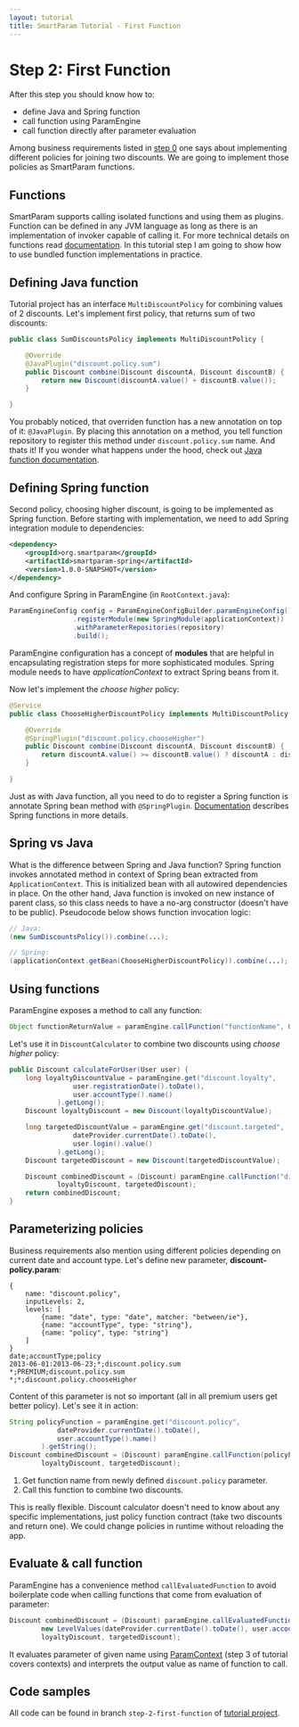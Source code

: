 ```yaml
---
layout: tutorial
title: SmartParam Tutorial - First Function
---
```


# Step 2: First Function

After this step you should know how to:

* define Java and Spring function
* call function using ParamEngine
* call function directly after parameter evaluation

Among business requirements listed in [step 0](/tutorial/step-0-introduction.html) one says about implementing different
policies for joining two discounts. We are going to implement those policies as SmartParam functions.

## Functions

SmartParam supports calling isolated functions and using them as plugins. Function can be defined in any JVM language
as long as there is an implementation of invoker capable of calling it. For more technical details on functions read
[documentation](/doc/function.html). In this tutorial step I am going to show how to use bundled function implementations
in practice.

## Defining Java function

Tutorial project has an interface `MultiDiscountPolicy` for combining values of 2 discounts. Let's implement first policy,
that returns sum of two discounts:

```java
public class SumDiscountsPolicy implements MultiDiscountPolicy {

    @Override
    @JavaPlugin("discount.policy.sum")
    public Discount combine(Discount discountA, Discount discountB) {
        return new Discount(discountA.value() + discountB.value());
    }

}

```

You probably noticed, that overriden function has a new annotation on top of it: `@JavaPlugin`. By placing this annotation
on a method, you tell function repository to register this method under `discount.policy.sum` name. And thats it! If you
wonder what happens under the hood, check out [Java function documentation](/doc/function-java.html).

## Defining Spring function

Second policy, choosing higher discount, is going to be implemented as Spring function. Before starting with implementation, we
need to add Spring integration module to dependencies:

```xml
<dependency>
    <groupId>org.smartparam</groupId>
    <artifactId>smartparam-spring</artifactId>
    <version>1.0.0-SNAPSHOT</version>
</dependency>
```

And configure Spring in ParamEngine (in `RootContext.java`):

```java
ParamEngineConfig config = ParamEngineConfigBuilder.paramEngineConfig()
                .registerModule(new SpringModule(applicationContext))
                .withParameterRepositories(repository)
                .build();
```

ParamEngine configuration has a concept of **modules** that are helpful in encapsulating registration steps for more
sophisticated modules. Spring module needs to have *applicationContext* to extract Spring beans from it.

Now let's implement the *choose higher* policy:

```java
@Service
public class ChooseHigherDiscountPolicy implements MultiDiscountPolicy {

    @Override
    @SpringPlugin("discount.policy.chooseHigher")
    public Discount combine(Discount discountA, Discount discountB) {
        return discountA.value() >= discountB.value() ? discountA : discountB;
    }

}

```

Just as with Java function, all you need to do to register a Spring function is annotate Spring bean method with `@SpringPlugin`.
[Documentation](/doc/function-spring.html) describes Spring functions in more details.

## Spring vs Java

What is the difference between Spring and Java function? Spring function invokes annotated method in context of Spring bean
extracted from `ApplicationContext`. This is initialized bean with all autowired dependencies in place. On the other hand,
Java function is invoked on new instance of parent class, so this class needs to have a no-arg constructor (doesn't have
to be public). Pseudocode below shows function invocation logic:

```java
// Java:
(new SumDiscountsPolicy()).combine(...);

// Spring:
(applicationContext.getBean(ChooseHigherDiscountPolicy)).combine(...);
```

## Using functions

ParamEngine exposes a method to call any function:

```java
Object functionReturnValue = paramEngine.callFunction("functionName", Object... args);
```

Let's use it in `DiscountCalculator` to combine two discounts using *choose higher* policy:

```java
public Discount calculateForUser(User user) {
    long loyaltyDiscountValue = paramEngine.get("discount.loyalty",
                user.registrationDate().toDate(),
                user.accountType().name()
            ).getLong();
    Discount loyaltyDiscount = new Discount(loyaltyDiscountValue);

    long targetedDiscountValue = paramEngine.get("discount.targeted",
                dateProvider.currentDate().toDate(),
                user.login().value()
            ).getLong();
    Discount targetedDiscount = new Discount(targetedDiscountValue);

    Discount combinedDiscount = (Discount) paramEngine.callFunction("discount.policy.chooseHigher",
            loyaltyDiscount, targetedDiscount);
    return combinedDiscount;
}

```

## Parameterizing policies

Business requirements also mention using different policies depending on current date and account type. Let's define
new parameter, **discount-policy.param**:

```
{
    name: "discount.policy",
    inputLevels: 2,
    levels: [
        {name: "date", type: "date", matcher: "between/ie"},
        {name: "accountType", type: "string"},
        {name: "policy", type: "string"}
    ]
}
date;accountType;policy
2013-06-01:2013-06-23;*;discount.policy.sum
*;PREMIUM;discount.policy.sum
*;*;discount.policy.chooseHigher
```

Content of this parameter is not so important (all in all premium users get better policy). Let's see it in action:

```java
String policyFunction = paramEngine.get("discount.policy",
            dateProvider.currentDate().toDate(),
            user.accountType().name()
        ).getString();
Discount combinedDiscount = (Discount) paramEngine.callFunction(policyFunction,
        loyaltyDiscount, targetedDiscount);
```

1. Get function name from newly defined `discount.policy` parameter.
1. Call this function to combine two discounts.

This is really flexible. Discount calculator doesn't need to know about any specific implementations, just policy
function contract (take two discounts and return one). We could change policies in runtime without reloading the app.

## Evaluate & call function

ParamEngine has a convenience method `callEvaluatedFunction` to avoid boilerplate code when calling functions that come 
from evaluation of parameter:

```java
Discount combinedDiscount = (Discount) paramEngine.callEvaluatedFunction("discount.policy",
        new LevelValues(dateProvider.currentDate().toDate(), user.accountType().name()),
        loyaltyDiscount, targetedDiscount);
```

It evaluates parameter of given name using [ParamContext](/doc/param-context.html) (step 3 of tutorial covers contexts)
and interprets the output value as name of function to call.

## Code samples

All code can be found in branch `step-2-first-function` of [tutorial project](https://github.com/smartparam/smartparam-tutorial).